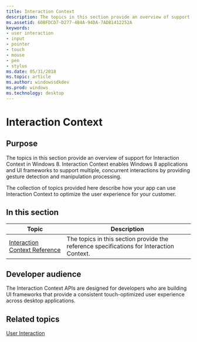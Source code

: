 ```yaml
---
title: Interaction Context
description: The topics in this section provide an overview of support for Interaction Context in Windows 8.
ms.assetid: 60BFDCD7-D277-4B4A-94DA-7ADB1412252A
keywords:
- user interaction
- input
- pointer
- touch
- mouse
- pen
- stylus
ms.date: 05/31/2018
ms.topic: article
ms.author: windowssdkdev
ms.prod: windows
ms.technology: desktop
---
```


# Interaction Context

## Purpose

The topics in this section provide an overview of support for Interaction Context in Windows 8. Interaction Context enables Windows 8 applications and UI frameworks to support multiple, concurrent interactions by providing gesture detection and manipulation processing.

The collection of topics provided here describe how your app can use Interaction Context to optimize the user experience for your customer.

## In this section



| Topic                                                                         | Description                                                                                         |
|-------------------------------------------------------------------------------|-----------------------------------------------------------------------------------------------------|
| [Interaction Context Reference](interaction-context-reference.md)<br/> | The topics in this section provide the reference specifications for Interaction Context.<br/> |



 

## Developer audience

The Interaction Context APIs are designed for developers who are building UI frameworks that provide a consistent touch-optimized user experience across desktop applications.

## Related topics

<dl> <dt>

[User Interaction](https://msdn.microsoft.com/library/windows/desktop/ff657750)
</dt> </dl>

 

 





